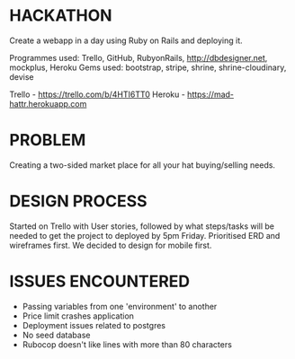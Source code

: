 # HACKATHON

Create a webapp in a day using Ruby on Rails and deploying it.

Programmes used: Trello, GitHub, RubyonRails, http://dbdesigner.net, mockplus, Heroku
Gems used: bootstrap, stripe, shrine, shrine-cloudinary, devise

Trello -  https://trello.com/b/4HTI6TT0
Heroku - https://mad-hattr.herokuapp.com


# PROBLEM

Creating a two-sided market place for all your hat buying/selling needs.


# DESIGN PROCESS

Started on Trello with User stories, followed by what steps/tasks will be needed
to get the project to deployed by 5pm Friday. Prioritised ERD and wireframes first.
We decided to design for mobile first.


# ISSUES ENCOUNTERED

- Passing variables from one 'environment' to another
- Price limit crashes application
- Deployment issues related to postgres
- No seed database
- Rubocop doesn't like lines with more than 80 characters
